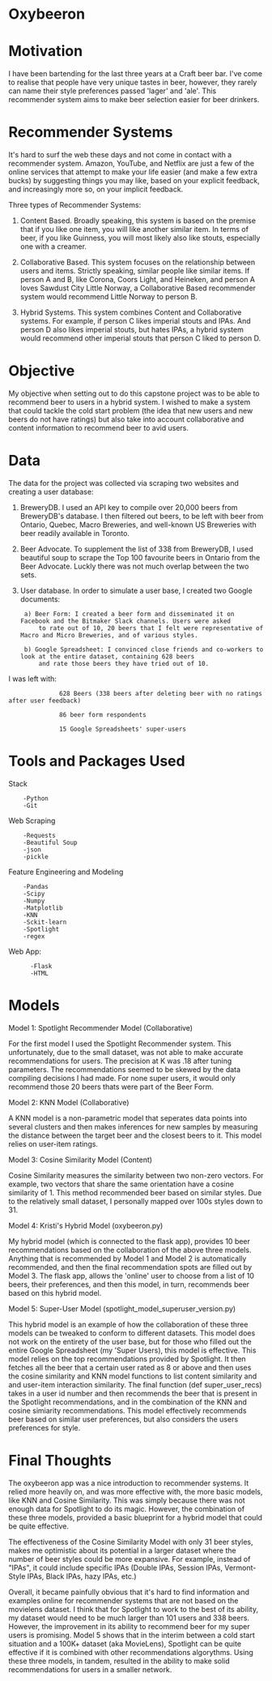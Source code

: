 # Oxybeeron

# Motivation

I have been bartending for the last three years at a Craft beer bar. I've come to realise that people have very unique tastes in beer, however, they rarely can name their style preferences passed 'lager' and 'ale'. This recommender system aims to make beer selection easier for beer drinkers. 

# Recommender Systems

It's hard to surf the web these days and not come in contact with a recommender system. Amazon, YouTube, and Netflix are just a few of the online services that attempt to make your life  easier (and make a few extra bucks) by suggesting things you may like, based on your explicit feedback, and increasingly more so, on your implicit feedback.

Three types of Recommender Systems:

1. Content Based. Broadly speaking, this system is based on the premise that if you like one item, you will like another similar item. In terms of beer, if you like Guinness, you will most likely also like stouts, especially one with a creamer.

2. Collaborative Based. This system focuses on the relationship between users and items. Strictly speaking, similar people like similar items. If person A and B, like Corona, Coors Light, and Heineken, and person A loves Sawdust City Little Norway, a Collaborative Based recommender system would recommend Little Norway to person B.

3. Hybrid Systems. This system combines Content and Collaborative systems. For example, if person C likes imperial stouts and IPAs. And person D also likes imperial stouts, but hates IPAs, a hybrid system would recommend other imperial stouts that person C liked to person D.


# Objective

My objective when setting out to do this capstone project was to be able to recommend beer to users in a hybrid system. I wished to make a system that could tackle the cold start problem (the idea that new users and new beers do not have ratings) but also take into account collaborative and content information to recommend beer to avid users.

# Data

The data for the project was collected via scraping two websites and creating a user database:

1. BreweryDB. I used an API key to compile over 20,000 beers from BreweryDB's database. I then filtered out beers, to be left with beer from Ontario, Quebec, Macro Breweries, and well-known US Breweries with beer readily available in Toronto.

2. Beer Advocate. To supplement the list of 338 from BreweryDB, I used beautiful soup to scrape the Top 100 favourite beers in Ontario from the Beer Advocate. Luckly there was not much overlap between the two sets.

3. User database. In order to simulate a user base, I created two Google documents:
        
        a) Beer Form: I created a beer form and disseminated it on Facebook and the Bitmaker Slack channels. Users were asked
            to rate out of 10, 20 beers that I felt were representative of Macro and Micro Breweries, and of various styles.
        
        b) Google Spreadsheet: I convinced close friends and co-workers to look at the entire dataset, containing 628 beers         
            and rate those beers they have tried out of 10.

I was left with:  

                  628 Beers (338 beers after deleting beer with no ratings after user feedback)
                  
                  86 beer form respondents
                  
                  15 Google Spreadsheets' super-users
           
           
# Tools and Packages Used

Stack
  
        -Python
        -Git
  
Web Scraping
        
        -Requests
        -Beautiful Soup
        -json
        -pickle
  
Feature Engineering and Modeling
        
        -Pandas
        -Scipy
        -Numpy
        -Matplotlib
        -KNN
        -Sckit-learn
        -Spotlight
        -regex
  
Web App:
          
          -Flask
          -HTML


# Models


Model 1: Spotlight Recommender Model (Collaborative)

For the first model I used the Spotlight Recommender system. This unfortunately, due to the small dataset, was not able to make accurate recommendations for users. The precision at K was .18 after tuning parameters. The recommendations seemed to be skewed by the data compiling decisions I had made. For none super users, it would only recommend those 20 beers thats were part of the Beer Form.


Model 2: KNN Model (Collaborative)

A KNN model is a non-parametric model that seperates data points into several clusters and then makes inferences for new samples by measuring the distance between the target beer and the closest beers to it. This model relies on user-item ratings.


Model 3: Cosine Similarity Model (Content)

Cosine Similarity measures the similarity between two non-zero vectors. For example, two vectors that share the same orientation have a cosine similarity of 1. This method recommended beer based on similar styles. Due to the relatively small dataset, I personally mapped over 100s styles down to 31. 


Model 4: Kristi's Hybrid Model (oxybeeron.py)

My hybrid model (which is connected to the flask app), provides 10 beer recommendations based on the collaboration of the above three models. Anything that is recommended by Model 1 and Model 2 is automatically recommended, and then the final recommendation spots are filled out by Model 3. The flask app, allows the 'online' user to choose from a list of 10 beers, their preferences, and then this model, in turn, recommends beer based on this hybrid model.


Model 5: Super-User Model (spotlight_model_superuser_version.py)

This hybrid model is an example of how the collaboration of these three models can be tweaked to conform to different datasets. This model does not work on the entirety of the user base, but for those who filled out the entire Google Spreadsheet (my 'Super Users), this model is effective. This model relies on the top recommendations provided by Spotlight. It then fetches all the beer that a certain user rated as 8 or above and then uses the cosine similarity and KNN model functions to list content similarity and and user-item interaction similarity. The final function (def super_user_recs) takes in a user id number and then recommends the beer that is present in the Spotlight recommendations, and in the combination of the KNN and cosine simiarity recommendations. This model effectively recommends beer based on similar user preferences, but also considers the users preferences for style.


# Final Thoughts

The oxybeeron app was a nice introduction to recommender systems. It relied more heavily on, and was more effective with, the more basic models, like KNN and Cosine Similarity. This was simply because there was not enough data for Spotlight to do its magic. However, the combination of these three models, provided a basic blueprint for a hybrid model that could be quite effective.

The effectiveness of the Cosine Similarity Model with only 31 beer styles, makes me optimistic about its potential in a larger dataset where the number of beer styles could be more expansive. For example, instead of "IPAs", it could include specific IPAs (Double IPAs, Session IPAs, Vermont-Style IPAs, Black IPAs, hazy IPAs, etc.) 

Overall, it became painfully obvious that it's hard to find information and examples online for recommender systems that are not based on the movielens dataset. I think that for Spotlight to work to the best of its ability, my dataset would need to be much larger than 101 users and 338 beers. However, the improvement in its ability to recommend beer for my super users is promising. Model 5 shows that in the interim between a cold start situation and a 100K+ dataset (aka MovieLens), Spotlight can be quite effective if it is combined with other recommendations algorythms. Using these three models, in tandem, resulted in the ability to make solid recommendations for users in a smaller network.
